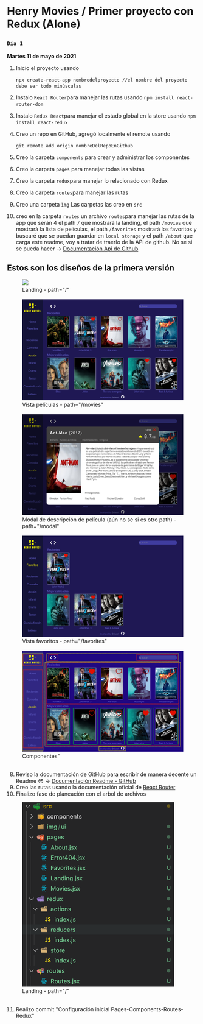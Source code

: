 # Henry Movies / Primer proyecto con Redux (Alone)

### `Día 1`

**Martes 11 de mayo de 2021**

1. Inicio el proyecto usando
   ```
   npx create-react-app nombredelproyecto //el nombre del proyecto debe ser todo minúsculas
   ```
2. Instalo `React Router`para manejar las rutas usando `npm install react-router-dom`
3. Instalo `Redux React`para manejar el estado global en la store usando `npm install react-redux`
4. Creo un repo en GitHub, agregó localmente el remote usando

   ```
   git remote add origin nombreDelRepoEnGithub
   ```

5. Creo la carpeta `components` para crear y administrar los componentes
6. Creo la carpeta `pages` para manejar todas las vistas
7. Creo la carpeta `redux`para manejar lo relacionado con Redux
8. Creo la carpeta `routes`para manejar las rutas
9. Creo una carpeta `ìmg`
   Las carpetas las creo en `src`
10. creo en la carpeta `routes` un archivo `routes`para manejar las rutas de la app que serán 4 el path `/` que mostrará la landing, el path `/movies` que mostrarà la lista de películas, el path `/favorites` mostrará los favoritos y buscaré que se puedan guardar en `local storage` y el path `/about` que carga este readme, voy a tratar de traerlo de la API de github. No se si se pueda hacer -> [Documentación Api de Github](https://docs.github.com/en/rest/reference/repos#get-a-repository)

## Estos son los diseños de la primera versión

<figure>
    <img src="./src/img/resources/">
    <figcaption>Landing - path="/"</figcaption>
    <br/>
    <img src="./src/img/resources/screen 1.png">
    <figcaption>Vista películas - path="/movies"</figcaption>
    <br/>
    <img src="./src/img/resources/screen 2.png">
    <figcaption>Modal de descripción de película (aún no se si es otro path) - path="/modal"</figcaption>
    <br/>
    <img src="./src/img/resources/screen 3.png">
    <figcaption>Vista favoritos - path="/favorites"</figcaption>
    <br/>
    <img src="./src/img/resources/zcomponents.png">
    <figcaption>Componentes"</figcaption>
    <br/>
</figure>

8. Reviso la documentación de GitHub para escribir de manera decente un Readme 😳 -> [Documentación Readme - GitHub](https://docs.github.com/es/github/writing-on-github/basic-writing-and-formatting-syntax)
9. Creo las rutas usando la documentación oficial de [React Router](https://reactrouter.com/web/guides/quick-start)
10. Finalizo fase de planeación con el arbol de archivos
<figure>
    <img style="width:400px" src="./src/img/resources/tree.png">
    <figcaption>Landing - path="/"</figcaption>
    <br/>
</figure>

11. Realizo commit "Configuración inicial Pages-Components-Routes-Redux"
